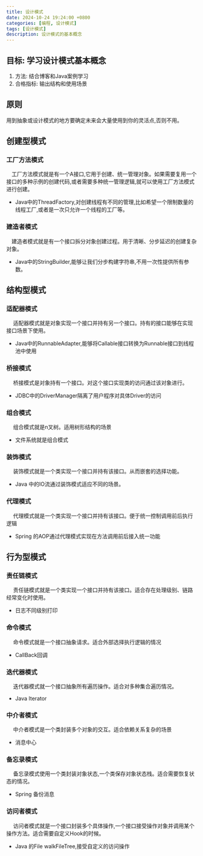 ```yaml
---
title: 设计模式
date: 2024-10-24 19:24:00 +0800
categories: [编程, 设计模式]
tags: [设计模式] 
description: 设计模式的基本概念
---
```

## 目标: 学习设计模式基本概念 
1) 方法:  结合博客和Java案例学习
2) 合格指标:  输出结构和使用场景

## 原则
用到抽象或设计模式的地方要确定未来会大量使用到你的灵活点,否则不用。

## 创建型模式

### 工厂方法模式

&emsp;工厂方法模式就是有一个A接口,它用于创建、统一管理对象。如果需要复用一个接口的多种示例的创建代码,或者需要多种统一管理逻辑,就可以使用工厂方法模式进行创建。  
- Java中的ThreadFactory,对创建线程有不同的管理,比如希望一个限制数量的线程工厂,或者是一次只允许一个线程的工厂等。

### 建造者模式

&emsp;建造者模式就是有一个接口拆分对象创建过程。用于清晰、分步延迟的创建复杂对象。
- Java中的StringBuilder,能够让我们分步构建字符串,不用一次性提供所有参数。

## 结构型模式

### 适配器模式

&emsp; 适配器模式就是对象实现一个接口并持有另一个接口。持有的接口能够在实现接口场景下使用。
- Java中的RunnableAdapter,能够将Callable接口转换为Runnable接口到线程池中使用

### 桥接模式

&emsp; 桥接模式是对象持有一个接口。对这个接口实现类的访问通过该对象进行。
- JDBC中的DriverManager隔离了用户程序对具体Driver的访问

### 组合模式

&emsp; 组合模式就是n叉树。适用树形结构的场景
- 文件系统就是组合模式

### 装饰模式

&emsp; 装饰模式就是一个类实现一个接口并持有该接口。从而嵌套的选择功能。
- Java 中的IO流通过装饰模式适应不同的场景。

### 代理模式

&emsp; 代理模式就是一个类实现一个接口并持有该接口。便于统一控制调用前后执行逻辑
- Spring 的AOP通过代理模式实现在方法调用前后接入统一功能

## 行为型模式

### 责任链模式

&emsp; 责任链模式就是一个类实现一个接口并持有该接口。适合存在处理级别、链路经常变化时使用。
- 日志不同级别打印

### 命令模式

&emsp; 命令模式就是一个接口抽象请求。适合外部选择执行逻辑的情况
- CallBack回调

### 迭代器模式

&emsp; 迭代器模式就一个接口抽象所有遍历操作。适合对多种集合遍历情况。
- Java Iterator

### 中介者模式
&emsp; 中介者模式是一个类封装多个对象的交互。适合依赖关系复杂的场景
- 消息中心

### 备忘录模式
&emsp; 备忘录模式使用一个类封装对象状态,一个类保存对象状态栈。适合需要恢复状态的情况。
- Spring 备份消息

### 访问者模式
&emsp; 访问者模式就是一个接口封装多个具体操作,一个接口接受操作对象并调用某个操作方法。适合需要自定义Hook的时候。
- Java 的File walkFileTree,接受自定义的访问操作

